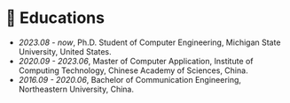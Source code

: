 # 📖 Educations
- *2023.08 - now*, Ph.D. Student of Computer Engineering, Michigan State University, United States. 
- *2020.09 - 2023.06*, Master of Computer Application, Institute of Computing Technology, Chinese Academy of Sciences, China. 
- *2016.09 - 2020.06*, Bachelor of Communication Engineering, Northeastern University, China. 
